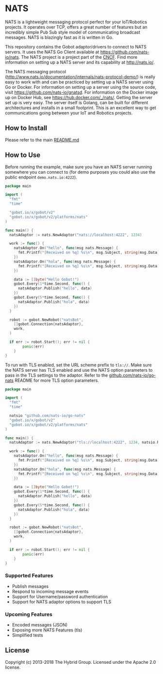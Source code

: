 # NATS

NATS is a lightweight messaging protocol perfect for your IoT/Robotics projects. It operates over TCP, offers a great
number of features but an incredibly simple Pub Sub style model of communicating broadcast messages. NATS is blazingly
fast as it is written in Go.

This repository contains the Gobot adaptor/drivers to connect to NATS servers. It uses the NATS Go Client available at
<https://github.com/nats-io/nats>. The NATS project is a project part of the [CNCF](https://www.cncf.io/). Find more
information on setting up a NATS server and its capability at <http://nats.io/>.

The NATS messaging protocol (<http://www.nats.io/documentation/internals/nats-protocol-demo/>) is really easy to work
with and can be practiced by setting up a NATS server using Go or Docker. For information on setting up a server using
the source code, visit <https://github.com/nats-io/gnatsd>. For information on the Docker image up on Docker Hub, see
<https://hub.docker.com/_/nats/>. Getting the server set up is very easy. The server itself is Golang, can be built for
different architectures and installs in a small footprint. This is an excellent way to get communications going between
your IoT and Robotics projects.

## How to Install

Please refer to the main [README.md](https://github.com/hybridgroup/gobot/blob/release/README.md)

## How to Use

Before running the example, make sure you have an NATS server running somewhere you can connect to (for demo purposes
you could also use the public endpoint `demo.nats.io:4222`).

```go
package main

import (
  "fmt"
  "time"

  "gobot.io/x/gobot/v2"
  "gobot.io/x/gobot/v2/platforms/nats"
)

func main() {
  natsAdaptor := nats.NewAdaptor("nats://localhost:4222", 1234)

  work := func() {
    natsAdaptor.On("hello", func(msg nats.Message) {
      fmt.Printf("[Received on %q] %s\n", msg.Subject, string(msg.Data))
    })
    natsAdaptor.On("hola", func(msg nats.Message) {
      fmt.Printf("[Received on %q] %s\n", msg.Subject, string(msg.Data))
    })

    data := []byte("Hello Gobot!")
    gobot.Every(1*time.Second, func() {
      natsAdaptor.Publish("hello", data)
    })
    gobot.Every(5*time.Second, func() {
      natsAdaptor.Publish("hola", data)
    })
  }

  robot := gobot.NewRobot("natsBot",
    []gobot.Connection{natsAdaptor},
    work,
  )

  if err := robot.Start(); err != nil {
		panic(err)
	}
}
```

To run with TLS enabled, set the URL scheme prefix to `tls://`. Make sure the NATS server has TLS enabled and use the
NATS option parameters to pass in the TLS settings to the adaptor. Refer to the [github.com/nats-io/go-nats](https://github.com/nats-io/go-nats)
README for more TLS option parameters.

```go
package main

import (
  "fmt"
  "time"

  natsio "github.com/nats-io/go-nats"
  "gobot.io/x/gobot/v2"
  "gobot.io/x/gobot/v2/platforms/nats"
)

func main() {
  natsAdaptor := nats.NewAdaptor("tls://localhost:4222", 1234, natsio.RootCAs("certs/ca.pem"))

  work := func() {
    natsAdaptor.On("hello", func(msg nats.Message) {
      fmt.Printf("[Received on %q] %s\n", msg.Subject, string(msg.Data))
    })
    natsAdaptor.On("hola", func(msg nats.Message) {
      fmt.Printf("[Received on %q] %s\n", msg.Subject, string(msg.Data))
    })

    data := []byte("Hello Gobot!")
    gobot.Every(1*time.Second, func() {
      natsAdaptor.Publish("hello", data)
    })
    gobot.Every(5*time.Second, func() {
      natsAdaptor.Publish("hola", data)
    })
  }

  robot := gobot.NewRobot("natsBot",
    []gobot.Connection{natsAdaptor},
    work,
  )

  if err := robot.Start(); err != nil {
		panic(err)
	}
}
```

### Supported Features

* Publish messages
* Respond to incoming message events
* Support for Username/password authentication
* Support for NATS adaptor options to support TLS

### Upcoming Features

* Encoded messages (JSON)
* Exposing more NATS Features (tls)
* Simplified tests

## License

Copyright (c) 2013-2018 The Hybrid Group. Licensed under the Apache 2.0 license.
